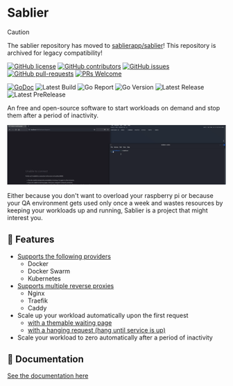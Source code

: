 # Sablier

> [!CAUTION]
> The sablier repository has moved to [sablierapp/sablier](https://github.com/sablierapp/sablier)!
> This repository is archived for legacy compatibility!

[![GitHub license](https://img.shields.io/github/license/acouvreur/sablier.svg)](https://github.com/acouvreur/sablier/blob/master/LICENSE)
[![GitHub contributors](https://img.shields.io/github/contributors/acouvreur/sablier.svg)](https://GitHub.com/acouvreur/sablier/graphs/contributors/)
[![GitHub issues](https://img.shields.io/github/issues/acouvreur/sablier.svg)](https://GitHub.com/acouvreur/sablier/issues/)
[![GitHub pull-requests](https://img.shields.io/github/issues-pr/acouvreur/sablier.svg)](https://GitHub.com/acouvreur/sablier/pulls/)
[![PRs Welcome](https://img.shields.io/badge/PRs-welcome-brightgreen.svg?style=flat-square)](http://makeapullrequest.com)

[![GoDoc](https://godoc.org/github.com/acouvreur/sablier?status.svg)](http://godoc.org/github.com/acouvreur/sablier)
![Latest Build](https://img.shields.io/github/actions/workflow/status/acouvreur/sablier/build.yml?style=flat-square&branch=main)
![Go Report](https://goreportcard.com/badge/github.com/acouvreur/sablier?style=flat-square)
![Go Version](https://img.shields.io/github/go-mod/go-version/acouvreur/sablier?style=flat-square)
![Latest Release](https://img.shields.io/github/v/release/acouvreur/sablier?style=flat-square&sort=semver)
![Latest PreRelease](https://img.shields.io/github/v/release/acouvreur/sablier?style=flat-square&include_prereleases&sort=semver)

An free and open-source software to start workloads on demand and stop them after a period of inactivity.

![Demo](./docs/assets/img/demo.gif)

Either because you don't want to overload your raspberry pi or because your QA environment gets used only once a week and wastes resources by keeping your workloads up and running, Sablier is a project that might interest you.

## 🎯 Features

- [Supports the following providers](https://acouvreur.github.io/sablier/#/providers/overview)
  - Docker
  - Docker Swarm
  - Kubernetes
- [Supports multiple reverse proxies](https://acouvreur.github.io/sablier/#/plugins/overview)
  - Nginx
  - Traefik
  - Caddy
- Scale up your workload automatically upon the first request
  - [with a themable waiting page](https://acouvreur.github.io/sablier/#/themes)
  - [with a hanging request (hang until service is up)](https://acouvreur.github.io/sablier/#/strategies?id=blocking-strategy)
- Scale your workload to zero automatically after a period of inactivity

## 📝 Documentation

[See the documentation here](https://acouvreur.github.io/sablier/#/)